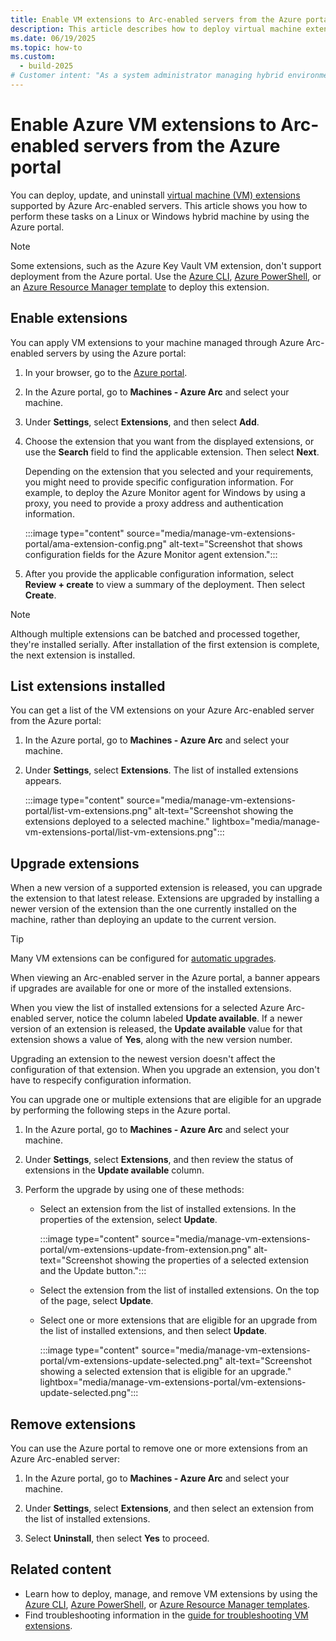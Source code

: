 ```yaml
---
title: Enable VM extensions to Arc-enabled servers from the Azure portal
description: This article describes how to deploy virtual machine extensions to Azure Arc-enabled servers running in hybrid cloud environments from the Azure portal.
ms.date: 06/19/2025
ms.topic: how-to
ms.custom:
  - build-2025
# Customer intent: "As a system administrator managing hybrid environments, I want to deploy and manage VM extensions on Azure Arc-enabled servers via the Azure portal, so that I can efficiently enhance server functionality without needing command-line tools."
---
```


# Enable Azure VM extensions to Arc-enabled servers from the Azure portal

You can deploy, update, and uninstall [virtual machine (VM) extensions](manage-vm-extensions.md) supported by Azure Arc-enabled servers. This article shows you how to perform these tasks on a Linux or Windows hybrid machine by using the Azure portal.

> [!NOTE]
> Some extensions, such as the Azure Key Vault VM extension, don't support deployment from the Azure portal. Use the [Azure CLI](manage-vm-extensions-cli.md), [Azure PowerShell](manage-vm-extensions-powershell.md), or an [Azure Resource Manager template](manage-vm-extensions-template.md) to deploy this extension.

## Enable extensions

You can apply VM extensions to your machine managed through Azure Arc-enabled servers by using the Azure portal:

1. In your browser, go to the [Azure portal](https://portal.azure.com).

1. In the Azure portal, go to **Machines - Azure Arc** and select your machine.

1. Under **Settings**, select **Extensions**, and then select **Add**.

1. Choose the extension that you want from the displayed extensions, or use the **Search** field to find the applicable extension. Then select **Next**.

    Depending on the extension that you selected and your requirements, you might need to provide specific configuration information. For example, to deploy the Azure Monitor agent for Windows by using a proxy, you need to provide a proxy address and authentication information.

    :::image type="content" source="media/manage-vm-extensions-portal/ama-extension-config.png" alt-text="Screenshot that shows configuration fields for the Azure Monitor agent extension.":::
  
1. After you provide the applicable configuration information, select **Review + create** to view a summary of the deployment. Then select **Create**.

> [!NOTE]
> Although multiple extensions can be batched and processed together, they're installed serially. After installation of the first extension is complete, the next extension is installed.

## List extensions installed

You can get a list of the VM extensions on your Azure Arc-enabled server from the Azure portal:

1. In the Azure portal, go to **Machines - Azure Arc** and select your machine.

1. Under **Settings**, select **Extensions**. The list of installed extensions appears.

   :::image type="content" source="media/manage-vm-extensions-portal/list-vm-extensions.png" alt-text="Screenshot showing the extensions deployed to a selected machine." lightbox="media/manage-vm-extensions-portal/list-vm-extensions.png":::

## Upgrade extensions

When a new version of a supported extension is released, you can upgrade the extension to that latest release. Extensions are upgraded by installing a newer version of the extension than the one currently installed on the machine, rather than deploying an update to the current version.

> [!TIP]
> Many VM extensions can be configured for [automatic upgrades](manage-automatic-vm-extension-upgrade.md).

When viewing an Arc-enabled server in the Azure portal, a banner appears if upgrades are available for one or more of the installed extensions.

When you view the list of installed extensions for a selected Azure Arc-enabled server, notice the column labeled **Update available**. If a newer version of an extension is released, the **Update available** value for that extension shows a value of **Yes**, along with the new version number.

Upgrading an extension to the newest version doesn't affect the configuration of that extension. When you upgrade an extension, you don't have to respecify configuration information.

You can upgrade one or multiple extensions that are eligible for an upgrade by performing the following steps in the Azure portal.

1. In the Azure portal, go to **Machines - Azure Arc** and select your machine.

1. Under **Settings**, select **Extensions**, and then review the status of extensions in the **Update available** column.

1. Perform the upgrade by using one of these methods:

   * Select an extension from the list of installed extensions. In the properties of the extension, select **Update**.

     :::image type="content" source="media/manage-vm-extensions-portal/vm-extensions-update-from-extension.png" alt-text="Screenshot showing the properties of a selected extension and the Update button.":::

   * Select the extension from the list of installed extensions. On the top of the page, select **Update**.

   * Select one or more extensions that are eligible for an upgrade from the list of installed extensions, and then select **Update**.

     :::image type="content" source="media/manage-vm-extensions-portal/vm-extensions-update-selected.png" alt-text="Screenshot showing a selected extension that is eligible for an upgrade." lightbox="media/manage-vm-extensions-portal/vm-extensions-update-selected.png":::

## Remove extensions

You can use the Azure portal to remove one or more extensions from an Azure Arc-enabled server:

1. In the Azure portal, go to **Machines - Azure Arc** and select your machine.

1. Under **Settings**, select **Extensions**, and then select an extension from the list of installed extensions.

1. Select **Uninstall**, then select **Yes** to proceed.

## Related content

* Learn how to deploy, manage, and remove VM extensions by using the [Azure CLI](manage-vm-extensions-cli.md), [Azure PowerShell](manage-vm-extensions-powershell.md), or [Azure Resource Manager templates](manage-vm-extensions-template.md).
* Find troubleshooting information in the [guide for troubleshooting VM extensions](troubleshoot-vm-extensions.md).
